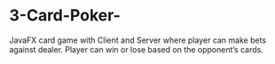# 3-Card-Poker-
JavaFX card game with Client and Server where player can make bets against dealer. Player can win or lose based on the opponent’s cards. 
